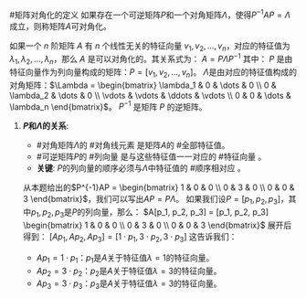 #矩阵对角化的定义 如果存在一个可逆矩阵$P$和一个对角矩阵$\Lambda$，使得$P^{-1}AP = \Lambda$成立，则称矩阵$A$可对角化。

如果一个 $n$ 阶矩阵 $A$ 有 $n$ 个线性无关的特征向量 $v_1, v_2, \dots, v_n$，对应的特征值为 $\lambda_1, \lambda_2, \dots, \lambda_n$，那么 $A$ 是可以对角化的。其关系式为：
    $A = P \Lambda P^{-1}$
    其中：
       $P$ 是由特征向量作为列向量构成的矩阵：$P = [v_1, v_2, \dots, v_n]$。
       $\Lambda$是由对应的特征值构成的对角矩阵：$\Lambda = \begin{bmatrix} \lambda_1 & 0 & \dots & 0 \\ 0 & \lambda_2 & \dots & 0 \\ \vdots & \vdots & \ddots & \vdots \\ 0 & 0 & \dots & \lambda_n \end{bmatrix}$。
      $P^{-1}$ 是矩阵 $P$ 的逆矩阵。

 1. **$P$和$\Lambda$的关系**:
    *   #对角矩阵$\Lambda$的 #对角线元素 是矩阵$A$的 #全部特征值。
    *   #可逆矩阵$P$的 #列向量 是与这些特征值一一对应的 #特征向量 。
    *   **关键**: $P$的列向量的顺序必须与$\Lambda$中特征值的 #顺序相对应 。

    从本题给出的$P^{-1}AP = \begin{bmatrix} 1 & 0 & 0 \\ 0 & 3 & 0 \\ 0 & 0 & 3 \end{bmatrix}$，我们可以写出$AP = P\Lambda$。
    如果我们设$P = [p_1, p_2, p_3]$，其中$p_1, p_2, p_3$是$P$的列向量，那么：
    $A[p_1, p_2, p_3] = [p_1, p_2, p_3] \begin{bmatrix} 1 & 0 & 0 \\ 0 & 3 & 0 \\ 0 & 0 & 3 \end{bmatrix}$
    展开后得到：
    $[Ap_1, Ap_2, Ap_3] = [1 \cdot p_1, 3 \cdot p_2, 3 \cdot p_3]$
    这告诉我们：
    *   $Ap_1 = 1 \cdot p_1$：$p_1$是$A$关于特征值$\lambda=1$的特征向量。
    *   $Ap_2 = 3 \cdot p_2$：$p_2$是$A$关于特征值$\lambda=3$的特征向量。
    *   $Ap_3 = 3 \cdot p_3$：$p_3$是$A$关于特征值$\lambda=3$的特征向量。 